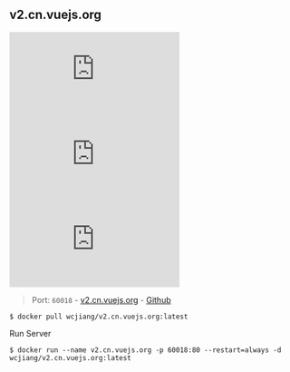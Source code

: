 v2.cn.vuejs.org
---
[![Docker Image Version (latest by date)](https://img.shields.io/docker/v/wcjiang/v2.cn.vuejs.org)](https://hub.docker.com/r/wcjiang/v2.cn.vuejs.org) ![Docker Image Size (latest by date)](https://img.shields.io/docker/image-size/wcjiang/v2.cn.vuejs.org) ![Docker Pulls](https://img.shields.io/docker/pulls/wcjiang/v2.cn.vuejs.org)

> Port: `60018` - [v2.cn.vuejs.org](https://v2.cn.vuejs.org/)  - [Github](https://github.com/vuejs/v2.cn.vuejs.org)

```shell
$ docker pull wcjiang/v2.cn.vuejs.org:latest
```

Run Server

```shell
$ docker run --name v2.cn.vuejs.org -p 60018:80 --restart=always -d wcjiang/v2.cn.vuejs.org:latest
```
